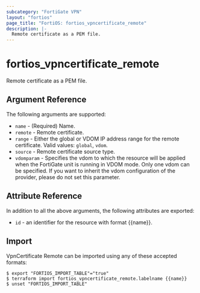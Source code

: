 ```yaml
---
subcategory: "FortiGate VPN"
layout: "fortios"
page_title: "FortiOS: fortios_vpncertificate_remote"
description: |-
  Remote certificate as a PEM file.
---
```


# fortios_vpncertificate_remote
Remote certificate as a PEM file.

## Argument Reference

The following arguments are supported:

* `name` - (Required) Name.
* `remote` - Remote certificate.
* `range` - Either the global or VDOM IP address range for the remote certificate. Valid values: `global`, `vdom`.
* `source` - Remote certificate source type.
* `vdomparam` - Specifies the vdom to which the resource will be applied when the FortiGate unit is running in VDOM mode. Only one vdom can be specified. If you want to inherit the vdom configuration of the provider, please do not set this parameter.


## Attribute Reference

In addition to all the above arguments, the following attributes are exported:
* `id` - an identifier for the resource with format {{name}}.

## Import

VpnCertificate Remote can be imported using any of these accepted formats:
```
$ export "FORTIOS_IMPORT_TABLE"="true"
$ terraform import fortios_vpncertificate_remote.labelname {{name}}
$ unset "FORTIOS_IMPORT_TABLE"
```
